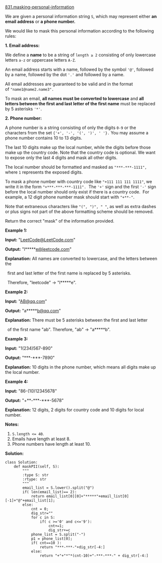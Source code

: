 [831.masking-personal-information](https://leetcode.com/problems/masking-personal-information/)  

We are given a personal information string `S`, which may represent either **an email address** or **a phone number.**

We would like to mask this personal information according to the following rules:

  
**1\. Email address:**

We define a **name** to be a string of `length ≥ 2` consisting of only lowercase letters `a-z` or uppercase letters `A-Z`.

An email address starts with a name, followed by the symbol `'@'`, followed by a name, followed by the dot `'.'` and followed by a name. 

All email addresses are guaranteed to be valid and in the format of `"name1@name2.name3".`

To mask an email, **all names must be converted to lowercase** and **all letters between the first and last letter of the first name** must be replaced by 5 asterisks `'*'`.

  
**2\. Phone number:**

A phone number is a string consisting of only the digits `0-9` or the characters from the set `{'+', '-', '(', ')', ' '}.` You may assume a phone number contains 10 to 13 digits.

The last 10 digits make up the local number, while the digits before those make up the country code. Note that the country code is optional. We want to expose only the last 4 digits and mask all other digits.

The local number should be formatted and masked as `"***-***-1111",` where `1` represents the exposed digits.

To mask a phone number with country code like `"+111 111 111 1111"`, we write it in the form `"+***-***-***-1111".`  The `'+'` sign and the first `'-'` sign before the local number should only exist if there is a country code.  For example, a 12 digit phone number mask should start with `"+**-"`.

Note that extraneous characters like `"(", ")", " "`, as well as extra dashes or plus signs not part of the above formatting scheme should be removed.

Return the correct "mask" of the information provided.

**Example 1:**

  
**Input:** "LeetCode@LeetCode.com"
  
**Output:** "l\*\*\*\*\*e@leetcode.com"
  
**Explanation:** All names are converted to lowercase, and the letters between the
  
             first and last letter of the first name is replaced by 5 asterisks.
  
             Therefore, "leetcode" -> "l\*\*\*\*\*e".
  

**Example 2:**

  
**Input:** "AB@qq.com"
  
**Output:** "a\*\*\*\*\*b@qq.com"
  
**Explanation:** There must be 5 asterisks between the first and last letter 
  
             of the first name "ab". Therefore, "ab" -> "a\*\*\*\*\*b".
  

**Example 3:**

  
**Input:** "1(234)567-890"
  
**Output:** "\*\*\*-\*\*\*-7890"
  
**Explanation:** 10 digits in the phone number, which means all digits make up the local number.
  

**Example 4:**

  
**Input:** "86-(10)12345678"
  
**Output:** "+\*\*-\*\*\*-\*\*\*-5678"
  
**Explanation:** 12 digits, 2 digits for country code and 10 digits for local number. 
  

**Notes:**

1.  `S.length <= 40`.
2.  Emails have length at least 8.
3.  Phone numbers have length at least 10.  



**Solution:**  

```python3
class Solution:
    def maskPII(self, S):
        """
        :type S: str
        :rtype: str
        """
        email_list = S.lower().split("@")
        if( len(email_list)== 2):
            return email_list[0][0]+"*****"+email_list[0][-1]+"@"+email_list[1];
        else:
            cnt = 0;
            dig_str=""
            for c in S:
                if( c >='0' and c<='9'):
                    cnt+=1;
                    dig_str+=c
            phone_list = S.split("-")
            p1 = phone_list[0];
            if( cnt==10 ):
                return "***-***-"+dig_str[-4:]
            else:
                return "+"+"*"*(cnt-10)+"-***-***-" + dig_str[-4:]
            
            
```
      